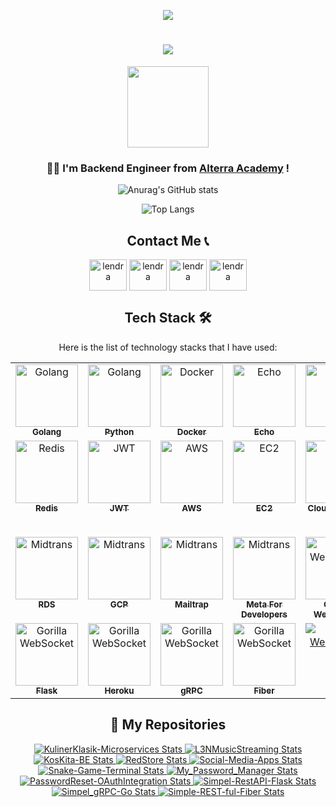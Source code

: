 
<div align="center">
    
![](https://count.getloli.com/get/@:lendral3n?theme=gelbooru)
    
<h1 align="center">
    <img src="https://readme-typing-svg.herokuapp.com/?font=Impact&size=40&center=true&vCenter=true&width=500&height=70&duration=4000&lines=Hi+There!+👋;+I'm+Lendra+Syaputra!!+😊;" />
</h1>
</div>

<div align="center">
<img align="center" width="130" src="https://komarev.com/ghpvc/?username=lendral3n&color=blue&style=plastic&size=500" />
</div>
<h3 align="center">👨‍💻 I'm Backend Engineer from <a href="https://academy.alterra.id/">Alterra Academy</a> !</h3>

<div align="center">

![Anurag's GitHub stats](https://github-readme-stats.vercel.app/api?username=lendral3n&show_icons=true&theme=transparent)

![Top Langs](https://github-readme-stats.vercel.app/api/top-langs/?username=lendral3n&theme=transparent&hide_progress=true)

##

## Contact Me 📞

<div align="center">
  <a href="https://www.facebook.com/profile.php?id=100041613250923" target="blank"><img align="center" src="https://raw.githubusercontent.com/rahuldkjain/github-profile-readme-generator/master/src/images/icons/Social/facebook.svg" alt="lendra" height="50" width="60" /></a>
  <a href="https://www.linkedin.com/in/lendra-syaputra/" target="blank"><img align="center" src="https://raw.githubusercontent.com/rahuldkjain/github-profile-readme-generator/master/src/images/icons/Social/linked-in-alt.svg" alt="lendra" height="50" width="60" /></a>
  <a href="https://www.instagram.com/lendral3n/" target="blank"><img align="center" src="https://raw.githubusercontent.com/rahuldkjain/github-profile-readme-generator/master/src/images/icons/Social/instagram.svg" alt="lendra" height="50" width="60" /></a>
  <a href="https://discord.com/users/804390945393999952" target="blank"><img align="center" src="https://raw.githubusercontent.com/rahuldkjain/github-profile-readme-generator/master/src/images/icons/Social/discord.svg" alt="lendra" height="50" width="60" /></a>
</div>




<div align="center">

##

## Tech Stack 🛠️
Here is the list of technology stacks that I have used:

<table>
  <tbody>
    <tr>
      <td align="center" valign="top" width="14.28%"><a href="https://go.dev/"><img src="https://static.vecteezy.com/system/resources/previews/012/697/296/original/3d-golang-programming-language-logo-free-png.png" width="100px;" alt="Golang"/><br /><sub><b>Golang</b></sub></a></td>
        <td align="center" valign="top" width="14.28%"><a href="https://www.python.org/"><img src="https://pluspng.com/img-png/python-logo-png-open-2000.png" width="100px;" alt="Golang"/><br /><sub><b>Python</b></sub></a></td>
      <td align="center" valign="top" width="14.28%"><a href="https://www.docker.com/"><img src="https://avatars.githubusercontent.com/u/5429470?s=200" width="100px;" alt="Docker"/><br /><sub><b>Docker</b></sub></a></td>
      <td align="center" valign="top" width="14.28%"><a href="https://echo.labstack.com/"><img src="https://th.bing.com/th/id/OIP.gP7TKxWnQMIwPkKqTkyoagAAAA?rs=1&pid=ImgDetMain" width="100px;" alt="Echo"/><br /><sub><b>Echo</b></sub></a></td>
      <td align="center" valign="top" width="14.28%"><a href="https://gorm.io/"><img src="https://avatars.githubusercontent.com/u/15127678?s=400&v=4" width="100px;" alt="Gorm"/><br /><sub><b>Gorm</b></sub></a></td>
      <td align="center" valign="top" width="14.28%"><a href="https://www.mysql.com/"><img src="https://th.bing.com/th/id/OIP.urLHYMYPFxkcs6AC4Io9vwHaHa?rs=1&pid=ImgDetMain" width="100px;" alt="MySQL"/><br /><sub><b>MySQL</b></sub></a></td>
      <td align="center" valign="top" width="14.28%"><a href="https://www.postgresql.org/"><img src="https://th.bing.com/th/id/OIP.IEgGsRwougUKXE26RKJVagHaHo?rs=1&pid=ImgDetMain" width="100px;" alt="Postgres"/><br /><sub><b>Postgres</b></sub></a></td>
    </tr>
    <tr>
      <td align="center" valign="top" width="14.28%"><a href="https://redis.io/"><img src="https://cdn4.iconfinder.com/data/icons/redis-2/1451/Untitled-2-512.png" width="100px;" alt="Redis"/><br /><sub><b>Redis</b></sub></a></td>
      <td align="center" valign="top" width="14.28%"><a href="https://jwt.io/"><img src="https://jwt.io/img/pic_logo.svg" width="100px;" alt="JWT"/><br /><sub><b>JWT</b></sub></a></td>
      <td align="center" valign="top" width="14.28%"><a href="https://aws.amazon.com/"><img src="https://avatars.githubusercontent.com/u/2232217?s=200" width="100px;" alt="AWS"/><br /><sub><b>AWS</b></sub></a></td>
      <td align="center" valign="top" width="14.28%"><a href="c"><img src="https://d2ga7imph990gt.cloudfront.net/icon/d88319dfa5d204f019b4284149886c59-7d586ea82f792b61a8c87de60565133d.svg" width="100px;" alt="EC2"/><br /><sub><b>EC2</b></sub></a></td>
      <td align="center" valign="top" width="14.28%"><a href="https://aws.amazon.com/s3/"><img src="https://d2ga7imph990gt.cloudfront.net/icon/c0828e0381730befd1f7a025057c74fb-43acc0496e64afba82dbc9ab774dc622.svg" width="100px;" alt="S3"/><br /><sub><b>Cloud Storage S3</b></sub></a></td>
      <td align="center" valign="top" width="14.28%"><a href="https://cloudinary.com/"><img src="https://gdm-catalog-fmapi-prod.imgix.net/ProductLogo/7dd42135-1175-416e-b371-09c1b2d05d78.png?ixlib=react-9.0.3&ch=Width%2CDPR&auto=format&w=2618" width="100px;" alt="Cloudinary"/><br /><sub><b>Cloud Storage Cloudinary</b></sub></a></td>
        <td align="center" valign="top" width="14.28%"><a href="https://midtrans.com/id"><img src="https://media-exp1.licdn.com/dms/image/C510BAQF0STaxnpVW6w/company-logo_200_200/0?e=2159024400&v=beta&t=yMtwE7LXLn6KWLtNlnARrjsT61JKKuEnFhWImxznRmk" width="100px;" alt="Midtrans"/><br /><sub><b>Payment Gateway Midtrans</b></sub></a></td>
    </tr>
   <tr>
        <td align="center" valign="top" width="14.28%"><a href="https://aws.amazon.com/rds/"><img src="https://d2ga7imph990gt.cloudfront.net/icon/1d374ed2a6bcf601d7bfd4fc3dfd3b5d-c9f69416d978016b3191175f35e59226.svg" width="100px;" alt="Midtrans"/><br /><sub><b>RDS</b></sub></a></td>
       <td align="center" valign="top" width="14.28%"><a href="https://cloud.google.com"><img src="https://avatars.githubusercontent.com/u/2810941?s=200" width="100px;" alt="Midtrans"/><br /><sub><b>GCP</b></sub></a></td>
       <td align="center" valign="top" width="14.28%"><a href="https://mailtrap.io"><img src="https://encrypted-tbn0.gstatic.com/images?q=tbn:ANd9GcTV4Ibl-v_x8H9maFK8kTaGzFHikGV42BCZrIRzG-M_qT-H34jpcZ4ki6OV&s=10" width="100px;" alt="Midtrans"/><br /><sub><b>Mailtrap</b></sub></a></td>
       <td align="center" valign="top" width="14.28%"><a href="https://developers.facebook.com/"><img src="https://images.rawpixel.com/image_png_social_square/czNmcy1wcml2YXRlL3Jhd3BpeGVsX2ltYWdlcy93ZWJzaXRlX2NvbnRlbnQvdjEwOTEtMDNfMS5wbmc.png?s=t8R_MEqDk2QX65s-vqAibP_nBAbQZO_STXkaYTPS6_w" width="100px;" alt="Midtrans"/><br /><sub><b>Meta For Developers</b></sub></a></td>
       <td align="center" valign="top" width="14.28%"><a href="https://github.com/gorilla/websocket"><img src="https://www.culturetech.cl/wp-content/uploads/2021/04/GorillaMux.png" width="100px;" alt="Gorilla WebSocket"/><br /><sub><b>Gorilla WebSocket</b></sub></a></td>
       <td align="center" valign="top" width="14.28%"><a href="https://www.sqlite.org/index.html"><img src="https://technource.s3.us-west-1.amazonaws.com/wp-content/uploads/2022/05/07170400/SQLite-DB-Icon-1.webp" width="100px;" alt="Gorilla WebSocket"/><br /><sub><b>SQLite3</b></sub></a></td>
       <td align="center" valign="top" width="14.28%"><a href="https://github.com/spf13/viper"><img src="https://res.cloudinary.com/dlxvvuhph/image/upload/f_auto,q_auto/v1/samples/kmnsl3l1msxxuwtlkcih" width="90px;" alt="Gorilla WebSocket"/><br /><sub><b>Viper</b></sub></a></td>
   </tr>
  <tr>
      <td align="center" valign="top" width="14.28%"><a href="https://flask.palletsprojects.com/en/3.0.x/"><img src="https://th.bing.com/th/id/OIP.a2e0BlK93J78YSRMd7DvxwAAAA?w=224&h=224&rs=1&pid=ImgDetMain" width="100px;" alt="Gorilla WebSocket"/><br /><sub><b>Flask</b></sub></a></td>
       <td align="center" valign="top" width="14.28%"><a href="https://www.heroku.com/"><img src="https://w7.pngwing.com/pngs/983/697/png-transparent-heroku-software-deployment-software-development-postgresql-amazon-web-services-cloud-computing-purple-angle-violet-thumbnail.png" width="100px;" alt="Gorilla WebSocket"/><br /><sub><b>Heroku</b></sub></a></td>
      <td align="center" valign="top" width="14.28%"><a href="https://www.heroku.com/"><img src="https://th.bing.com/th/id/OIP.MzVbevlXc55LpxXeR27KWQHaHa?rs=1&pid=ImgDetMain" width="100px;" alt="Gorilla WebSocket"/><br /><sub><b>gRPC</b></sub></a></td>
      <td align="center" valign="top" width="14.28%"><a href="https://www.docker.com/"><img src="https://res.cloudinary.com/dlxvvuhph/image/upload/f_auto,q_auto/v1/samples/pcdepz9kvqwdlavvvcas" width="100px;" alt="Gorilla WebSocket"/><br /><sub><b>Fiber</b></sub></a></td>
      <td align="center" valign="top" width="14.28%"><a href="https://www.docker.com/"><img src="https://avatars.githubusercontent.com/u/7894478?s=100" alt="Gorilla WebSocket"/><br /><sub><b>Gin</b></sub></a></td>
       <!--- NEW STACK ---> 
   </tr>
    </tr>
  </tbody>
</table>


##

## 📁 My Repositories
 
  <div>
    <p align="center">
      <!-- KulinerKlasik-Microservices -->
      <a href="https://github.com/lendral3n/KulinerKlasik-Microservices-gRPC">
        <img src="https://github-readme-stats.vercel.app/api/pin/?username=lendral3n&repo=KulinerKlasik-Microservices-gRPC&theme=tokyonight" alt="KulinerKlasik-Microservices Stats" />
      </a>
      <!-- L3NMusicStreaming -->
      <a href="https://github.com/lendral3n/SoloProject-L3NMusicStreaming">
        <img src="https://github-readme-stats.vercel.app/api/pin/?username=lendral3n&repo=SoloProject-L3NMusicStreaming&theme=tokyonight" alt="L3NMusicStreaming Stats" />
      </a>
      <!-- CapstoneProject-KosKita-BE -->
      <a href="https://github.com/lendral3n/CapstoneProject-KosKita-BE">
        <img src="https://github-readme-stats.vercel.app/api/pin/?username=lendral3n&repo=CapstoneProject-KosKita-BE&theme=tokyonight" alt="KosKita-BE Stats" />
      </a>
      <!-- GrupProject-RedStore -->
      <a href="https://github.com/lendral3n/GrupProject-RedStore">
        <img src="https://github-readme-stats.vercel.app/api/pin/?username=lendral3n&repo=GrupProject-RedStore&theme=tokyonight" alt="RedStore Stats" />
      </a>
      <!-- Social-Media-Apps -->
      <a href="https://github.com/lendral3n/Social-Media-Apps">
        <img src="https://github-readme-stats.vercel.app/api/pin/?username=lendral3n&repo=Social-Media-Apps&theme=tokyonight" alt="Social-Media-Apps Stats" />
      </a>
      <!-- Snake-Game-Terminal -->
      <a href="https://github.com/lendral3n/Snake-Game-Terminal">
        <img src="https://github-readme-stats.vercel.app/api/pin/?username=lendral3n&repo=Snake-Game-Terminal&theme=tokyonight" alt="Snake-Game-Terminal Stats" />
      </a>
      <!-- My_Password_Manager -->
      <a href="https://github.com/lendral3n/My_Password_Manager">
        <img src="https://github-readme-stats.vercel.app/api/pin/?username=lendral3n&repo=My_Password_Manager&theme=tokyonight" alt="My_Password_Manager Stats" />
      </a>
      <!-- PasswordReset-OAuthIntegration -->
      <a href="https://github.com/lendral3n/PasswordReset-OAuthIntegration">
        <img src="https://github-readme-stats.vercel.app/api/pin/?username=lendral3n&repo=PasswordReset-OAuthIntegration&theme=tokyonight" alt="PasswordReset-OAuthIntegration Stats" />
      </a>
      <!-- Simpel-RestAPI-Flask -->
      <a href="https://github.com/lendral3n/Simpel-RestAPI-Flask">
        <img src="https://github-readme-stats.vercel.app/api/pin/?username=lendral3n&repo=Simpel-RestAPI-Flask&theme=tokyonight" alt="Simpel-RestAPI-Flask Stats" />
      </a>
      <!-- Simpel_gRPC-Go -->
      <a href="https://github.com/lendral3n/Simpel_gRPC-Go">
        <img src="https://github-readme-stats.vercel.app/api/pin/?username=lendral3n&repo=Simpel_gRPC-Go&theme=tokyonight" alt="Simpel_gRPC-Go Stats" />
      </a>
      <!-- Simple-REST-ful-Gin -->
      <!---<a href="https://github.com/lendral3n/Simple-REST-ful-Gin">
        <img src="https://github-readme-stats.vercel.app/api/pin/?username=lendral3n&repo=Simple-REST-ful-Gin&theme=tokyonight" alt="Simple-REST-ful-Gin Stats" />
      </a>
      <!-- Simple-REST-ful-Fiber -->
      <a href="https://github.com/lendral3n/Simple-REST-ful-Fiber">
        <img src="https://github-readme-stats.vercel.app/api/pin/?username=lendral3n&repo=Simple-REST-ful-Fiber&theme=tokyonight" alt="Simple-REST-ful-Fiber Stats" />
      </a>
    </p>
  </div>


